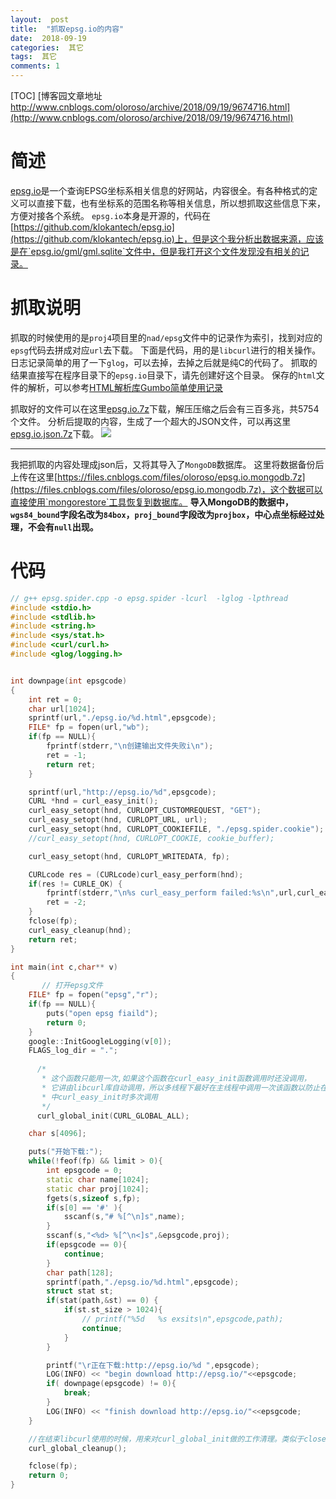 ```yaml
---
layout:  post
title:  "抓取epsg.io的内容"
date:  2018-09-19
categories:  其它
tags:  其它
comments: 1
---
```


[TOC]
[博客园文章地址 http://www.cnblogs.com/oloroso/archive/2018/09/19/9674716.html](http://www.cnblogs.com/oloroso/archive/2018/09/19/9674716.html)
# 简述
[epsg.io](http://epsg.io)是一个查询EPSG坐标系相关信息的好网站，内容很全。有各种格式的定义可以直接下载，也有坐标系的范围名称等相关信息，所以想抓取这些信息下来，方便对接各个系统。
`epsg.io`本身是开源的，代码在[https://github.com/klokantech/epsg.io](https://github.com/klokantech/epsg.io)上，但是这个我分析出数据来源，应该是在`epsg.io/gml/gml.sqlite`文件中，但是我打开这个文件发现没有相关的记录。

# 抓取说明

抓取的时候使用的是`proj4`项目里的`nad/epsg`文件中的记录作为索引，找到对应的`epsg`代码去拼成对应`url`去下载。
下面是代码，用的是`libcurl`进行的相关操作。日志记录简单的用了一下`glog`，可以去掉，去掉之后就是纯C的代码了。
抓取的结果直接写在程序目录下的`epsg.io`目录下，请先创建好这个目录。
保存的`html`文件的解析，可以参考[HTML解析库Gumbo简单使用记录](https://www.cnblogs.com/oloroso/p/9667642.html)

抓取好的文件可以在这里[epsg.io.7z](https://files.cnblogs.com/files/oloroso/epsg.io.7z)下载，解压压缩之后会有三百多兆，共5754个文件。
分析后提取的内容，生成了一个超大的JSON文件，可以再这里[epsg.io.json.7z](https://files.cnblogs.com/files/oloroso/epsg.io.json.7z)下载。
![](https://img2018.cnblogs.com/blog/693958/201809/693958-20180919215335705-674123821.jpg)

----

我把抓取的内容处理成json后，又将其导入了`MongoDB`数据库。
这里将数据备份后上传在这里[https://files.cnblogs.com/files/oloroso/epsg.io.mongodb.7z](https://files.cnblogs.com/files/oloroso/epsg.io.mongodb.7z)，这个数据可以直接使用`mongorestore`工具恢复到数据库。
**导入MongoDB的数据中，`wgs84_bound`字段名改为`84box`，`proj_bound`字段改为`projbox`，中心点坐标经过处理，不会有`null`出现。**

# 代码
```cpp
// g++ epsg.spider.cpp -o epsg.spider -lcurl  -lglog -lpthread
#include <stdio.h>
#include <stdlib.h>
#include <string.h>
#include <sys/stat.h>
#include <curl/curl.h>
#include <glog/logging.h>


int downpage(int epsgcode)
{
	int ret = 0;
	char url[1024];
	sprintf(url,"./epsg.io/%d.html",epsgcode);
	FILE* fp = fopen(url,"wb");
	if(fp == NULL){
		fprintf(stderr,"\n创建输出文件失败i\n");
		ret = -1;
		return ret;
	}

	sprintf(url,"http://epsg.io/%d",epsgcode);
	CURL *hnd = curl_easy_init();
	curl_easy_setopt(hnd, CURLOPT_CUSTOMREQUEST, "GET");
	curl_easy_setopt(hnd, CURLOPT_URL, url);
	curl_easy_setopt(hnd, CURLOPT_COOKIEFILE, "./epsg.spider.cookie");
	//curl_easy_setopt(hnd, CURLOPT_COOKIE, cookie_buffer);

	curl_easy_setopt(hnd, CURLOPT_WRITEDATA, fp);

	CURLcode res = (CURLcode)curl_easy_perform(hnd);
	if(res != CURLE_OK) {
		fprintf(stderr,"\n%s curl_easy_perform failed:%s\n",url,curl_easy_strerror(res));
		ret = -2;
	}
	fclose(fp);
	curl_easy_cleanup(hnd);
	return ret;
}

int main(int c,char** v)
{
       // 打开epsg文件
	FILE* fp = fopen("epsg","r");
	if(fp == NULL){ 
		puts("open epsg fiaild");
		return 0;
	}
	google::InitGoogleLogging(v[0]);
	FLAGS_log_dir = ".";
 
	  /*
	   * 这个函数只能用一次,如果这个函数在curl_easy_init函数调用时还没调用，
	   * 它讲由libcurl库自动调用，所以多线程下最好在主线程中调用一次该函数以防止在线程
	   * 中curl_easy_init时多次调用
	   */
	  curl_global_init(CURL_GLOBAL_ALL);

	char s[4096];

	puts("开始下载:");
	while(!feof(fp) && limit > 0){
		int epsgcode = 0;
		static char name[1024];
		static char proj[1024];
		fgets(s,sizeof s,fp);
		if(s[0] == '#' ){
			sscanf(s,"# %[^\n]s",name);
		}
		sscanf(s,"<%d> %[^\n<]s",&epsgcode,proj);
		if(epsgcode == 0){
			continue;
		}
		char path[128];
		sprintf(path,"./epsg.io/%d.html",epsgcode);
		struct stat st;
		if(stat(path,&st) == 0) {
			if(st.st_size > 1024){
				// printf("%5d   %s exsits\n",epsgcode,path);
				continue;
			}
		}

		printf("\r正在下载:http://epsg.io/%d ",epsgcode);
		LOG(INFO) << "begin download http://epsg.io/"<<epsgcode;
		if( downpage(epsgcode) != 0){
			break;
		}
		LOG(INFO) << "finish download http://epsg.io/"<<epsgcode;
	}

	//在结束libcurl使用的时候，用来对curl_global_init做的工作清理。类似于close的函数
	curl_global_cleanup();

	fclose(fp);
	return 0;
}
```